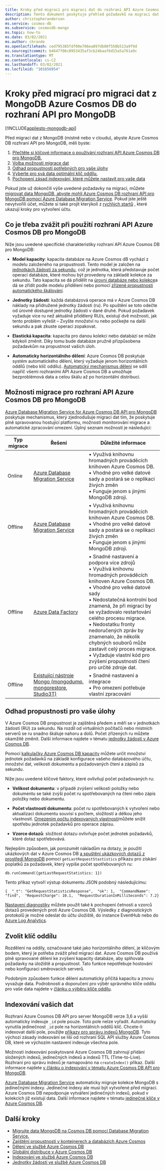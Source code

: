 ```yaml
---
title: Kroky před migrací pro migraci dat do rozhraní API Azure Cosmos DB pro MongoDB
description: Tento dokument poskytuje přehled požadavků na migraci dat z MongoDB do Cosmos DB.
author: christopheranderson
ms.service: cosmos-db
ms.subservice: cosmosdb-mongo
ms.topic: how-to
ms.date: 03/02/2021
ms.author: chrande
ms.openlocfilehash: ced795385fdf00e706ea897db80f558b513a9f9d
ms.sourcegitcommit: b4647f06c0953435af3cb24baaf6d15a5a761a9c
ms.translationtype: MT
ms.contentlocale: cs-CZ
ms.lasthandoff: 03/02/2021
ms.locfileid: "101656954"
---
```

# <a name="pre-migration-steps-for-data-migrations-from-mongodb-to-azure-cosmos-dbs-api-for-mongodb"></a>Kroky před migrací pro migraci dat z MongoDB Azure Cosmos DB do rozhraní API pro MongoDB
[!INCLUDE[appliesto-mongodb-api](includes/appliesto-mongodb-api.md)]

Před migrací dat z MongoDB (místně nebo v cloudu), abyste Azure Cosmos DB rozhraní API pro MongoDB, měli byste:

1. [Přečtěte si klíčové informace o používání rozhraní API Azure Cosmos DB pro MongoDB.](#considerations)
2. [Volba možnosti migrace dat](#options)
3. [Odhad propustnosti potřebných pro vaše úlohy](#estimate-throughput)
4. [Vyberte pro svá data optimální klíč oddílu.](#partitioning)
5. [Pochopení zásad indexování, které můžete nastavit pro vaše data](#indexing)

Pokud jste už dokončili výše uvedené požadavky na migraci, můžete [migrovat data MongoDB, abyste mohli Azure Cosmos DB rozhraní API pro MongoDB pomocí Azure Database Migration Service](../dms/tutorial-mongodb-cosmos-db.md). Pokud jste ještě nevytvořili účet, můžete si také projít kterýkoli z [rychlých startů](create-mongodb-dotnet.md) , které ukazují kroky pro vytvoření účtu.

## <a name="considerations-when-using-azure-cosmos-dbs-api-for-mongodb"></a><a id="considerations"></a>Co je třeba zvážit při použití rozhraní API Azure Cosmos DB pro MongoDB

Níže jsou uvedené specifické charakteristiky rozhraní API Azure Cosmos DB pro MongoDB:

- **Model kapacity**: kapacita databáze na Azure Cosmos dB vychází z modelu založeného na propustnosti. Tento model je založen na [jednotkách žádosti za sekundu](request-units.md), což je jednotka, která představuje počet operací databáze, které mohou být provedeny na základě kolekce za sekundu. Tato kapacita se dá přidělit na [úrovni databáze nebo kolekce](set-throughput.md)a dá se zřídit podle modelu přidělení nebo pomocí [zřízené propustnosti automatického škálování](provision-throughput-autoscale.md).

- **Jednotky žádosti**: každá databázová operace má v Azure Cosmos DB náklady na přidružené jednotky žádosti (ru). Po spuštění se toto odečte od úrovně dostupné jednotky žádosti v dané druhé. Pokud požadavek vyžaduje více ru než aktuálně přidělený RU/s, existují dvě možnosti, jak tento problém vyřešit – Zvyšte množství ru nebo počkejte na další sekundu a pak zkuste operaci zopakovat.

- **Elastická kapacita**: kapacita pro danou kolekci nebo databázi se může kdykoli změnit. Díky tomu bude databáze pružně přizpůsobena požadavkům na propustnost vašich úloh.

- **Automaticky horizontálního dělení**: Azure Cosmos DB poskytuje systém automatického dělení, který vyžaduje jenom horizontálních oddílů (nebo klíč oddílu). [Automatický mechanismus dělení](partitioning-overview.md) se sdílí napříč všemi rozhraními API Azure Cosmos DB a umožňuje bezproblémová data a celou škálu až po horizontální distribuci.

## <a name="migration-options-for-azure-cosmos-dbs-api-for-mongodb"></a><a id="options"></a>Možnosti migrace pro rozhraní API Azure Cosmos DB pro MongoDB

[Azure Database Migration Service for Azure Cosmos DB API pro MongoDB](../dms/tutorial-mongodb-cosmos-db.md) poskytuje mechanismus, který zjednodušuje migraci dat tím, že poskytuje plně spravovanou hostující platformu, možnosti monitorování migrace a automatické zpracování omezení. Úplný seznam možností je následující:

|**Typ migrace**|**Řešení**|**Důležité informace**|
|---------|---------|---------|
|Online|[Azure Database Migration Service](../dms/tutorial-mongodb-cosmos-db-online.md)|&bull; Využívá knihovnu hromadných prováděcích knihoven Azure Cosmos DB. <br/>&bull; Vhodné pro velké datové sady a postará se o replikaci živých změn <br/>&bull; Funguje jenom s jinými MongoDB zdroji.|
|Offline|[Azure Database Migration Service](../dms/tutorial-mongodb-cosmos-db-online.md)|&bull; Využívá knihovnu hromadných prováděcích knihoven Azure Cosmos DB. <br/>&bull; Vhodné pro velké datové sady a postará se o replikaci živých změn <br/>&bull; Funguje jenom s jinými MongoDB zdroji.|
|Offline|[Azure Data Factory](../data-factory/connector-azure-cosmos-db.md)|&bull; Snadné nastavení a podpora více zdrojů <br/>&bull; Využívá knihovnu hromadných prováděcích knihoven Azure Cosmos DB. <br/>&bull; Vhodné pro velké datové sady <br/>&bull; Nedostatečná kontrolní bod znamená, že při migraci by se vyžadovalo restartování celého procesu migrace.<br/>&bull; Nedostatku fronty nedoručených zpráv by znamenalo, že několik chybných souborů může zastavit celý proces migrace. <br/>&bull; Vyžaduje vlastní kód pro zvýšení propustnosti čtení pro určité zdroje dat.|
|Offline|[Existující nástroje Mongo (mongodump, mongorestore, Studio3T)](https://azure.microsoft.com/resources/videos/using-mongodb-tools-with-azure-cosmos-db/)|&bull; Snadné nastavení a integrace <br/>&bull; Pro omezení potřebuje vlastní zpracování|

## <a name="estimate-the-throughput-need-for-your-workloads"></a><a id="estimate-throughput"></a> Odhad propustnosti pro vaše úlohy

V Azure Cosmos DB propustnost je zajištěná předem a měří se v jednotkách žádosti (RU) za sekundu. Na rozdíl od virtuálních počítačů nebo místních serverů se ru snadno škáluje nahoru a dolů. Počet zřízených ru můžete okamžitě změnit. Další informace najdete v tématu [jednotky žádostí v Azure Cosmos DB](request-units.md).

Pomocí [kalkulačky Azure Cosmos DB kapacity](https://cosmos.azure.com/capacitycalculator/) můžete určit množství jednotek požadavků na základě konfigurace vašeho databázového účtu, množství dat, velikosti dokumentu a požadovaných čtení a zápisů za sekundu.

Níže jsou uvedené klíčové faktory, které ovlivňují počet požadovaných ru:
- **Velikost dokumentu**: v případě zvýšení velikosti položky nebo dokumentu se také zvýší počet ru spotřebovaných na čtení nebo zápis položky nebo dokumentu.

- **Počet vlastností dokumentu**: počet ru spotřebovaných k vytvoření nebo aktualizaci dokumentu souvisí s počtem, složitostí a délkou jeho vlastností. [Omezením počtu indexovaných vlastností](mongodb-indexing.md)můžete snížit spotřebu jednotek požadavků pro operace zápisu.

- **Vzorce dotazů**: složitost dotazu ovlivňuje počet jednotek požadavků, které dotaz spotřebovává. 

Nejlepším způsobem, jak porozumět nákladům na dotazy, je použití ukázkových dat v Azure Cosmos DB [a spuštění ukázkových dotazů z prostředí MongoDB](connect-mongodb-account.md) pomocí `getLastRequestStastistics` příkazu pro získání poplatků za požadavek, který vypíše počet spotřebovaných ru:

`db.runCommand({getLastRequestStatistics: 1})`

Tento příkaz vytvoří výstup dokumentu JSON podobný následujícímu:

```{  "_t": "GetRequestStatisticsResponse",  "ok": 1,  "CommandName": "find",  "RequestCharge": 10.1,  "RequestDurationInMilliSeconds": 7.2}```

[Nastavení diagnostiky](cosmosdb-monitor-resource-logs.md) můžete použít také k pochopení četnosti a vzorců dotazů provedených proti Azure Cosmos DB. Výsledky z diagnostických protokolů je možné odeslat do účtu úložiště, do instance EventHub nebo do [Azure Log Analytics](../azure-monitor/logs/log-analytics-tutorial.md).  

## <a name="choose-your-partition-key"></a><a id="partitioning"></a>Zvolit klíč oddílu
Rozdělení na oddíly, označované také jako horizontálního dělení, je klíčovým bodem, který je potřeba zvážit před migrací dat. Azure Cosmos DB používá plně spravované dělení ke zvýšení kapacity databáze, aby splňovala požadavky na úložiště a propustnost. Tato funkce nepotřebuje hostování nebo konfiguraci směrovacích serverů.   

Podobným způsobem funkce dělení automaticky přičítá kapacitu a znovu vyvažuje data. Podrobnosti a doporučení pro výběr správného klíče oddílu pro vaše data najdete v [článku o výběru klíče oddílu](partitioning-overview.md#choose-partitionkey). 

## <a name="index-your-data"></a><a id="indexing"></a>Indexování vašich dat

Rozhraní Azure Cosmos DB API pro server MongoDB verze 3,6 a vyšší automaticky indexuje `_id` pole pouze. Toto pole nelze vyřadit. Automaticky vynutila jedinečnost `_id` pole na horizontálních oddílů klíč. Chcete-li indexovat další pole, použijte [příkazy pro správu indexů MongoDB](mongodb-indexing.md). Tyto výchozí zásady indexování se liší od rozhraní SQL API služby Azure Cosmos DB, které ve výchozím nastavení indexuje všechna pole.

Možnosti indexování poskytované Azure Cosmos DB zahrnují přidání složených indexů, jedinečných indexů a indexů TTL (Time-to-Live). Rozhraní pro správu indexů je namapováno na `createIndex()` příkaz. Další informace najdete [v článku o indexování v tématu Azure Cosmos DB API pro MongoDB](mongodb-indexing.md).

[Azure Database Migration Service](../dms/tutorial-mongodb-cosmos-db.md) automaticky migruje kolekce MongoDB s jedinečnými indexy. Jedinečné indexy ale musí být vytvořené před migrací. Azure Cosmos DB nepodporuje vytváření jedinečných indexů, pokud v kolekcích již existují data. Další informace najdete v tématu [jedinečné klíče v Azure Cosmos DB](unique-keys.md).

## <a name="next-steps"></a>Další kroky
* [Migrujte data MongoDB na Cosmos DB pomocí Database Migration Service.](../dms/tutorial-mongodb-cosmos-db.md) 
* [Zajištění propustnosti v kontejnerech a databázích Azure Cosmos](set-throughput.md)
* [Dělení ve službě Azure Cosmos DB](partitioning-overview.md)
* [Globální distribuce v Azure Cosmos DB](distribute-data-globally.md)
* [Indexování ve službě Azure Cosmos DB](index-overview.md)
* [Jednotky žádostí ve službě Azure Cosmos DB](request-units.md)
